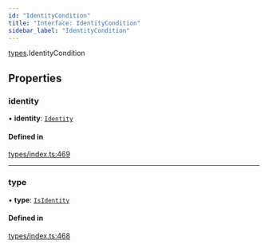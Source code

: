 ```yaml
---
id: "IdentityCondition"
title: "Interface: IdentityCondition"
sidebar_label: "IdentityCondition"
---
```


[types](../../../modules/Types/Types.md).IdentityCondition

## Properties

### identity

• **identity**: [`Identity`](../../../classes/API/Entities/Identity/Identity.md)

#### Defined in

[types/index.ts:469](https://github.com/PolymeshAssociation/polymesh-sdk/blob/95e180d28/src/types/index.ts#L469)

___

### type

• **type**: [`IsIdentity`](../../../enums/Types/ConditionType/ConditionType.md#isidentity)

#### Defined in

[types/index.ts:468](https://github.com/PolymeshAssociation/polymesh-sdk/blob/95e180d28/src/types/index.ts#L468)
